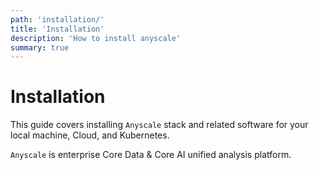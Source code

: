 ```yaml
---
path: 'installation/'
title: 'Installation'
description: 'How to install anyscale'
summary: true
---
```


# Installation

This guide covers installing `Anyscale` stack and related software for your local machine, Cloud, and Kubernetes.

`Anyscale` is enterprise Core Data & Core AI unified analysis platform.

